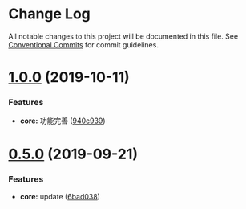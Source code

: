 # Change Log

All notable changes to this project will be documented in this file.
See [Conventional Commits](https://conventionalcommits.org) for commit guidelines.

# [1.0.0](https://github.com/stbui/prophet/compare/v0.4.6...v1.0.0) (2019-10-11)


### Features

* **core:** 功能完善 ([940c939](https://github.com/stbui/prophet/commit/940c939))





# [0.5.0](https://github.com/stbui/prophet/compare/v0.4.6...v0.5.0) (2019-09-21)


### Features

* **core:** update ([6bad038](https://github.com/stbui/prophet/commit/6bad038))
